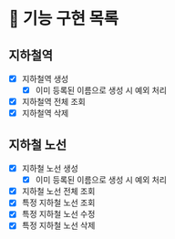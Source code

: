 # 📝 기능 구현 목록

## 지하철역

- [x] 지하철역 생성
  - [x] 이미 등록된 이름으로 생성 시 예외 처리
- [x] 지하철역 전체 조회
- [x] 지하철역 삭제

## 지하철 노선

- [x] 지하철 노선 생성
  - [x] 이미 등록된 이름으로 생성 시 예외 처리
- [x] 지하철 노선 전체 조회
- [x] 특정 지하철 노선 조회
- [x] 특정 지하철 노선 수정
- [x] 특정 지하철 노선 삭제
